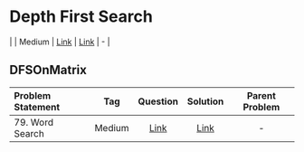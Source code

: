 # Depth First Search

|  | Medium  | [Link]() | [Link]() | - |


## DFSOnMatrix

| Problem Statement                                          | Tag   |  Question  | Solution  | Parent Problem        |
| :------------------------------------------------------    | :---: | :-------:  | :-------: | :----------------:    |
| 79. Word Search | Medium  | [Link](https://leetcode.com/problems/word-search/) | [Link](https://github.com/aatman-24/DSA/blob/main/LeetCode/Medium/79.%20Word%20Search.cpp) | - |
